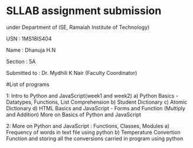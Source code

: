 # SLLAB assignment submission
under Department of ISE, Ramaiah Institute of Technology)

USN : 1MS18IS404

Name : Dhanuja H.N

Section : 5A

Submitted to : Dr. Mydhili K Nair (Faculty Coordinator)


#List of programs

1: Intro to Python and JavaScript(week1 and week2)
    a) Python Basics - Datatypes, Functions, List Comprehension
    b) Student Dictionary
    c) Atomic Dictionary
    d) HTML Basics and JavaScript - Forms and Function (Multiply and Addition)
    More on Basics of Python and JavaScript

2: More on Python and JavaScript : Functions, Classes, Modules
   a) Frequency of words in text file using python
   b) Temperature Convertion Function and storing all the conversions carried in program using python
